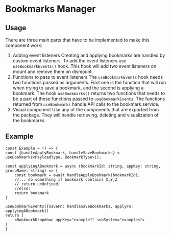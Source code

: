 # Bookmarks Manager


## Usage
There are three main parts that have to be implemented to make this component work:
1. Adding event listeners
Creating and applying bookmarks are handled by custom event listeners. To add the event listeners use
`useBookmarkEvents()` hook. This hook will add two event listeners on mount and remove them on dismount.
2. Functions to pass to event listeners
The `useBookmarkEvents` hook needs two functions passed as arguments. First one is the function that will run when trying to save a bookmark, and the second is applying a bookmark.
The hook `useBookmarks()` returns two functions that needs to be a part of these functions passed to `useBookmarkEvents`.
The functions returned from `useBookmarks` handle API calls to the bookmark service. 
3. Visual component
Use any of the components that are exported from the package. They will handle retrieving, deleting and visualization of the bookmarks.

## Example
```tsx
const Example = () => {
const {handleApplyBookmark, handleSaveBookmarks} = useBookmarks<PayloadType, BookmarkType>();	

const applyingABookmark = async (bookmarkId: string, appKey: string, groupName: string) => {
	const bookmark = await handleApplyBookmark(bookmarkId);
	//... do something if bookmark contains X,Y,Z
	// return undefined;
	//else:
	return bookmark
}

useBookmarkEvents({saveFn: handleSaveBookmarks, applyFn: applyingABookmark})
return (
	<BookmarkDropdown appKey="example1" subSystem="examples">
)
}

```